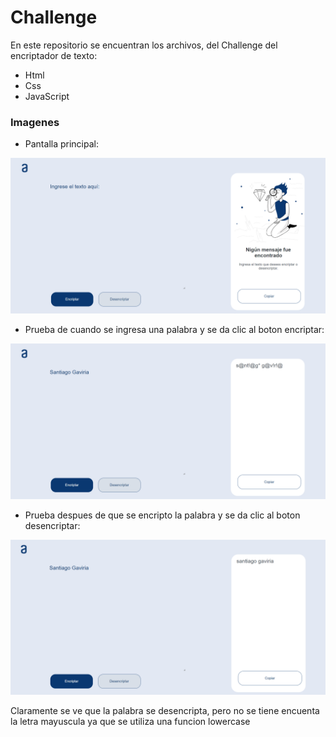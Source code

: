 # Challenge
En este repositorio se encuentran los archivos, del Challenge del encriptador de texto:
- Html
- Css
- JavaScript

### Imagenes
- Pantalla principal:
<div align="center"> 
  
![Alter](img/challenge.png)

</div>

- Prueba de cuando se ingresa una palabra y se da clic al boton encriptar:
<div alig="center">
  
![Alter](img/primero.png)

</div>

- Prueba despues de que se encripto la palabra y se da clic al boton desencriptar:
<div alig="center">
  
![Alter](img/segundo.png)

</div>

Claramente se ve que la palabra se desencripta, pero no se tiene encuenta la letra mayuscula ya que se utiliza una funcion lowercase

